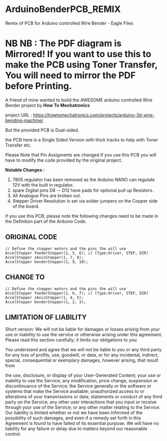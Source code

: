 # ArduinoBenderPCB_REMIX
Remix of PCB for Arduino controlled Wire Bender - Eagle Files

# NB NB : The PDF diagram is Mirrored! If you want to use this to make the PCB using Toner Transfer, You will need to mirror the PDF before Printing. 

A friend of mine wanted to build the AWESOME arduino controlled Wire Bender project by **How To Mechatronics**

project URL : https://howtomechatronics.com/projects/arduino-3d-wire-bending-machine/

But the provided PCB is Dual-sided. 

the PCB here is a Single Sided Version with thick tracks to help with Toner Transfer etc.

Please Note that Pin Assigments are changed if you use this PCB you will have to modify the code provided by the original project.

**Notable Changes :**

1. 7805 regulator has been removed as the Arduino NANO can regulate 12V with the built in regulator.
1. spare Digital pins D8 -- D12 have pads for optional pull up Resistors.
1. All Analogue Pins are broken out.
1. Stepper Driver Resolution is set via solder jumpers on the Copper side of the board.

if you use this PCB, please note the following changes need to be made in the Definition part of the Arduino Code.

ORIGINAL CODE 
-----------------
    // Define the stepper motors and the pins the will use
    AccelStepper feederStepper(1, 5, 6); // (Type:driver, STEP, DIR)
    AccelStepper zAxisStepper(1, 7, 8);
    AccelStepper benderStepper(1, 9, 10);


CHANGE TO
---------

    // Define the stepper motors and the pins the will use
    AccelStepper feederStepper(1, 6, 7); // (Type:driver, STEP, DIR)
    AccelStepper zAxisStepper(1, 4, 5);
    AccelStepper benderStepper(1, 2, 3);


LIMITATION OF LIABILITY 
-----------------------

Short version: We will not be liable for damages or losses arising from your use or inability to use the service or otherwise arising under this agreement. Please read this section carefully; it limits our obligations to you.

You understand and agree that we will not be liable to you or any third party for any loss of profits, use, goodwill, or data, or for any incidental, indirect, special, consequential or exemplary damages, however arising, that result from

the use, disclosure, or display of your User-Generated Content;
your use or inability to use the Service;
any modification, price change, suspension or discontinuance of the Service;
the Service generally or the software or systems that make the Service available;
unauthorized access to or alterations of your transmissions or data;
statements or conduct of any third party on the Service;
any other user interactions that you input or receive through your use of the Service; or
any other matter relating to the Service.
Our liability is limited whether or not we have been informed of the possibility of such damages, and even if a remedy set forth in this Agreement is found to have failed of its essential purpose. We will have no liability for any failure or delay due to matters beyond our reasonable control.

